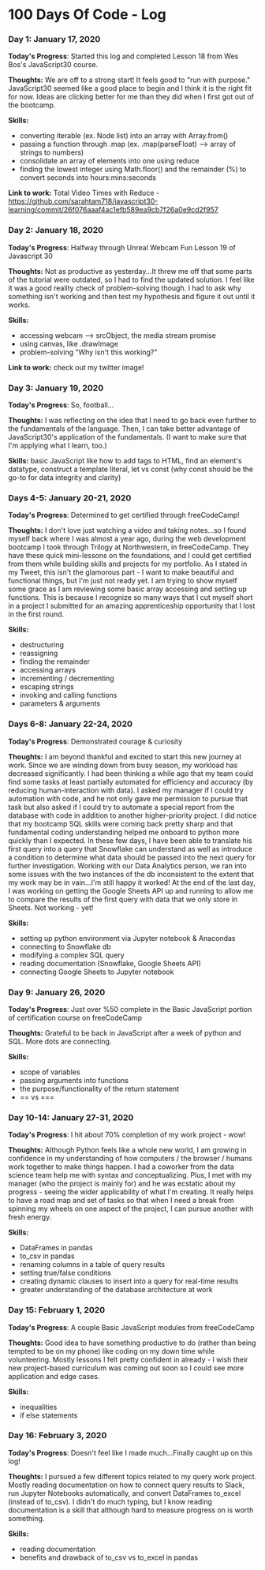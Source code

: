 # 100 Days Of Code - Log

### Day 1: January 17, 2020

**Today's Progress**: Started this log and completed Lesson 18 from Wes Bos's JavaScript30 course.

**Thoughts:** We are off to a strong start! It feels good to "run with purpose." JavaScript30 seemed like a good place to begin and I think it is the right fit for now. Ideas are clicking better for me than they did when I first got out of the bootcamp.

**Skills:**

- converting iterable (ex. Node list) into an array with Array.from()
- passing a function through .map (ex. .map(parseFloat) --> array of strings to numbers)
- consolidate an array of elements into one using reduce
- finding the lowest integer using Math.floor() and the remainder (%) to convert seconds into hours:mins:seconds

**Link to work:** Total Video Times with Reduce - https://github.com/sarahtam718/javascript30-learning/commit/26f076aaaf4ac1efb589ea9cb7f26a0e9cd2f957

### Day 2: January 18, 2020

**Today's Progress**: Halfway through Unreal Webcam Fun Lesson 19 of Javascript 30

**Thoughts:** Not as productive as yesterday...It threw me off that some parts of the tutorial were outdated, so I had to find the updated solution. I feel like it was a good reality check of problem-solving though. I had to ask why something isn't working and then test my hypothesis and figure it out until it works.

**Skills:**

- accessing webcam --> srcObject, the media stream promise
- using canvas, like .drawImage
- problem-solving "Why isn't this working?"

**Link to work:** check out my twitter image!

### Day 3: January 19, 2020

**Today's Progress**: So, football...

**Thoughts:** I was reflecting on the idea that I need to go back even further to the fundamentals of the language. Then, I can take better advantage of JavaScript30's application of the fundamentals. (I want to make sure that I'm applying what I learn, too.)

**Skills:** basic JavaScript like how to add <src> tags to HTML, find an element's datatype, construct a template literal, let vs const (why const should be the go-to for data integrity and clarity)

### Days 4-5: January 20-21, 2020

**Today's Progress**: Determined to get certified through freeCodeCamp!

**Thoughts:** I don't love just watching a video and taking notes...so I found myself back where I was almost a year ago, during the web development bootcamp I took through Trilogy at Northwestern, in freeCodeCamp. They have these quick mini-lessons on the foundations, and I could get certified from them while building skills and projects for my portfolio. As I stated in my Tweet, this isn't the glamorous part - I want to make beautiful and functional things, but I'm just not ready yet. I am trying to show myself some grace as I am reviewing some basic array accessing and setting up functions. This is because I recognize so many ways that I cut myself short in a project I submitted for an amazing apprenticeship opportunity that I lost in the first round.

**Skills:**

- destructuring
- reassigning
- finding the remainder
- accessing arrays
- incrementing / decrementing
- escaping strings
- invoking and calling functions
- parameters & arguments

### Days 6-8: January 22-24, 2020

**Today's Progress**: Demonstrated courage & curiosity

**Thoughts:** I am beyond thankful and excited to start this new journey at work. Since we are winding down from busy season, my workload has decreased significantly. I had been thinking a while ago that my team could find some tasks at least partially automated for efficiency and accuracy (by reducing human-interaction with data). I asked my manager if I could try automation with code, and he not only gave me permission to pursue that task but also asked if I could try to automate a special report from the database with code in addition to another higher-priority project. I did notice that my bootcamp SQL skills were coming back pretty sharp and that fundamental coding understanding helped me onboard to python more quickly than I expected. In these few days, I have been able to translate his first query into a query that Snowflake can understand as well as introduce a condition to determine what data should be passed into the next query for further investigation. Working with our Data Analytics person, we ran into some issues with the two instances of the db inconsistent to the extent that my work may be in vain...I'm still happy it worked! At the end of the last day, I was working on getting the Google Sheets API up and running to allow me to compare the results of the first query with data that we only store in Sheets. Not working - yet!

**Skills:**

- setting up python environment via Jupyter notebook & Anacondas
- connecting to Snowflake db
- modifying a complex SQL query
- reading documentation (Snowflake, Google Sheets API)
- connecting Google Sheets to Jupyter notebook

### Day 9: January 26, 2020

**Today's Progress**: Just over %50 complete in the Basic JavaScript portion of certification course on freeCodeCamp

**Thoughts:** Grateful to be back in JavaScript after a week of python and SQL. More dots are connecting.

**Skills:**

- scope of variables
- passing arguments into functions
- the purpose/functionality of the return statement
- == vs ===

### Day 10-14: January 27-31, 2020

**Today's Progress**: I hit about 70% completion of my work project - wow!

**Thoughts:** Although Python feels like a whole new world, I am growing in confidence in my understanding of how computers / the browser / humans work together to make things happen. I had a coworker from the data science team help me with syntax and conceptualizing. Plus, I met with my manager (who the project is mainly for) and he was ecstatic about my progress - seeing the wider applicability of what I'm creating. It really helps to have a road map and set of tasks so that when I need a break from spinning my wheels on one aspect of the project, I can pursue another with fresh energy.

**Skills:**

- DataFrames in pandas
- to_csv in pandas
- renaming columns in a table of query results
- setting true/false conditions
- creating dynamic clauses to insert into a query for real-time results
- greater understanding of the database architecture at work

### Day 15: February 1, 2020

**Today's Progress**: A couple Basic JavaScript modules from freeCodeCamp

**Thoughts:** Good idea to have something productive to do (rather than being tempted to be on my phone) like coding on my down time while volunteering. Mostly lessons I felt pretty confident in already - I wish their new project-based curriculum was coming out soon so I could see more application and edge cases.

**Skills:**

- inequalities
- if else statements

### Day 16: February 3, 2020

**Today's Progress**: Doesn't feel like I made much...Finally caught up on this log!

**Thoughts:** I pursued a few different topics related to my query work project. Mostly reading documentation on how to connect query results to Slack, run Jupyter Notebooks automatically, and convert DataFrames to_excel (instead of to_csv). I didn't do much typing, but I know reading documentation is a skill that although hard to measure progress on is worth something.

**Skills:**

- reading documentation
- benefits and drawback of to_csv vs to_excel in pandas
